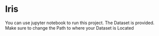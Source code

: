 # Iris
You can use jupyter notebook to run this project.
The Dataset is provided.
Make sure to change the Path to where your Dataset is Located
